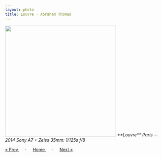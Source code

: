 ```yaml
---
layout: photo
title: Louvre · Abraham Thomas
---
```


<img src="/assets/photos/Louvre.jpg" width="360px" class="photo">

<i>
**Louvre**  
Paris -- 2014  
Sony A7 + Zeiss 35mm: 1/125s f/8  
</i>

<a href="/travel/boats"> &laquo; Prev </a> &emsp; · &emsp; 
<a href="/travel"> Home </a> &emsp; · &emsp; 
<a href="/travel/cafe"> Next &raquo; </a>

